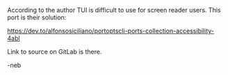According to the author TUI is difficult to use for screen reader users. This port is their solution:

https://dev.to/alfonsosiciliano/portoptscli-ports-collection-accessibility-4abl

Link to source on GitLab is there.

-neb 